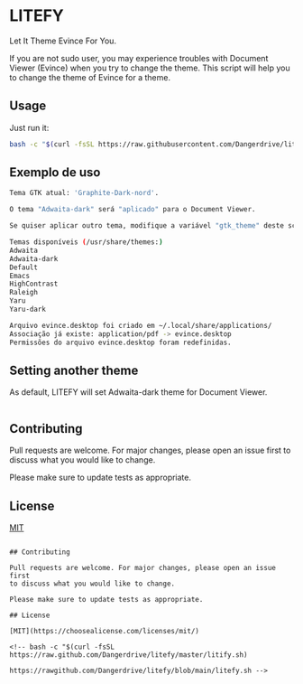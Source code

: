 # LITEFY

Let It Theme Evince For You.

If you are not sudo user, you may experience troubles with Document Viewer (Evince) when you try to change the theme. This script will help you to change the theme of Evince for a theme.

## Usage

Just run it:

```bash
bash -c "$(curl -fsSL https://raw.githubusercontent.com/Dangerdrive/litefy/main/litefy.sh)"
```

## Exemplo de uso

```bash
Tema GTK atual: 'Graphite-Dark-nord'.  

O tema "Adwaita-dark" será "aplicado" para o Document Viewer.

Se quiser aplicar outro tema, modifique a variável "gtk_theme" deste script.

Temas disponíveis (/usr/share/themes:) 
Adwaita
Adwaita-dark
Default
Emacs
HighContrast
Raleigh
Yaru
Yaru-dark

Arquivo evince.desktop foi criado em ~/.local/share/applications/
Associação já existe: application/pdf -> evince.desktop
Permissões do arquivo evince.desktop foram redefinidas.
```

## Setting another theme

As default, LITEFY will set Adwaita-dark theme for Document Viewer. 

```bash

```

## Contributing

Pull requests are welcome. For major changes, please open an issue first
to discuss what you would like to change.

Please make sure to update tests as appropriate.

## License

[MIT](https://choosealicense.com/licenses/mit/)
```

## Contributing

Pull requests are welcome. For major changes, please open an issue first
to discuss what you would like to change.

Please make sure to update tests as appropriate.

## License

[MIT](https://choosealicense.com/licenses/mit/)

<!-- bash -c "$(curl -fsSL https://raw.github.com/Dangerdrive/litefy/master/litify.sh)

https://rawgithub.com/Dangerdrive/litefy/blob/main/litefy.sh -->